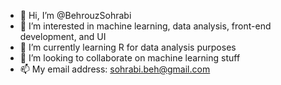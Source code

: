 - 👋 Hi, I’m @BehrouzSohrabi
- 👀 I’m interested in machine learning, data analysis, front-end development, and UI
- 🌱 I’m currently learning R for data analysis purposes
- 💞️ I’m looking to collaborate on machine learning stuff
- 📫 My email address: sohrabi.beh@gmail.com
